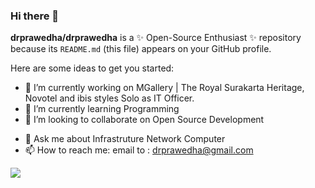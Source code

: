 ### Hi there 👋


**drprawedha/drprawedha** is a ✨ Open-Source Enthusiast ✨ repository because its `README.md` (this file) appears on your GitHub profile.

Here are some ideas to get you started:

- 🔭 I’m currently working on MGallery | The Royal Surakarta Heritage, Novotel and ibis styles Solo as IT Officer.
- 🌱 I’m currently learning Programming
- 👯 I’m looking to collaborate on Open Source Development
<!-- - 🤔 I’m looking for help with ... -->
- 💬 Ask me about Infrastruture Network Computer
- 📫 How to reach me: email to : drprawedha@gmail.com
<!-- - 😄 Pronouns: ...
- ⚡ Fun fact: ... -->

![](https://komarev.com/ghpvc/?username=drpawedha)

